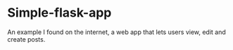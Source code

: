 # Simple-flask-app
 An example I found on the internet, a web app that lets users view, edit and create posts.
